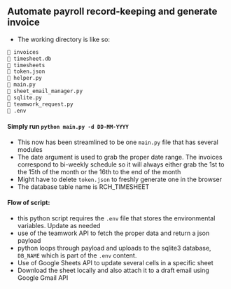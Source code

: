## Automate payroll record-keeping and generate invoice

- The working directory is like so:

```bash
 invoices
 timesheet.db
 timesheets
 token.json
 helper.py
 main.py
 sheet_email_manager.py
 sqlite.py
 teamwork_request.py
 .env
```

#### Simply run `python main.py -d DD-MM-YYYY` 
- This now has been streamlined to be one `main.py` file that has several modules
- The date argument is used to grab the proper date range. The invoices correspond to bi-weekly schedule so it will always either grab the 1st to the 15th of the month or the 16th to the end of the month
- Might have to delete `token.json` to freshly generate one in the browser
- The database table name is RCH_TIMESHEET


#### Flow of script:
- this python script requires the `.env` file that stores the environmental variables. Update as needed
- use of the teamwork API to fetch the proper data and return a json payload
- python loops through payload and uploads to the sqlite3 database, `DB_NAME` which is part of the `.env` content.
- Use of Google Sheets API to update several cells in a specific sheet
- Download the sheet locally and also attach it to a draft email using Google Gmail API 
